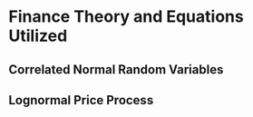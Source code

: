 # Finance Theory and Equations Utilized

## Correlated Normal Random Variables

## Lognormal Price Process

